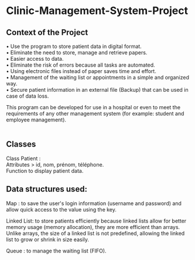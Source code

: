 # Clinic-Management-System-Project



## Context of the Project  
• Use the program to store patient data in digital format.  
• Eliminate the need to store, manage and retrieve papers.  
• Easier access to data.  
• Eliminate the risk of errors because all tasks are automated.  
• Using electronic files instead of paper saves time and effort.  
• Management of the waiting list or appointments in a simple and organized way.  
• Secure patient information in an external file (Backup) that can be used in case of data loss.  

This program can be developed for use in a hospital or even to meet the requirements of any other management system (for example: student and employee management).  
 
## Classes  

Class Patient :  
Attributes > id, nom, prénom, téléphone.  
Function to display patient data.  

## Data structures used:  

 Map : to save the user's login information (username and password) and allow quick access to the value using the key.  

 Linked List: to store patients efficiently because linked lists allow for better memory usage (memory allocation), they are more efficient than arrays. Unlike arrays, the size of a linked list is not predefined, allowing the linked list to grow or shrink in size easily.  

 Queue : to manage the waiting list (FIFO).  
 
